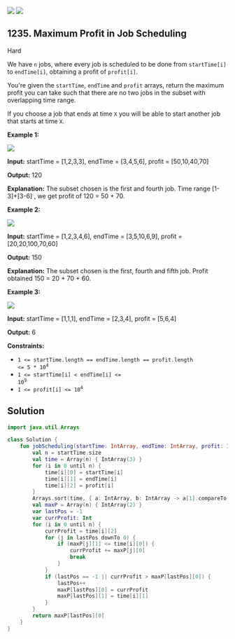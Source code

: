 [![](https://img.shields.io/github/stars/javadev/LeetCode-in-Kotlin?label=Stars&style=flat-square)](https://github.com/javadev/LeetCode-in-Kotlin)
[![](https://img.shields.io/github/forks/javadev/LeetCode-in-Kotlin?label=Fork%20me%20on%20GitHub%20&style=flat-square)](https://github.com/javadev/LeetCode-in-Kotlin/fork)

## 1235\. Maximum Profit in Job Scheduling

Hard

We have `n` jobs, where every job is scheduled to be done from `startTime[i]` to `endTime[i]`, obtaining a profit of `profit[i]`.

You're given the `startTime`, `endTime` and `profit` arrays, return the maximum profit you can take such that there are no two jobs in the subset with overlapping time range.

If you choose a job that ends at time `X` you will be able to start another job that starts at time `X`.

**Example 1:**

**![](https://assets.leetcode.com/uploads/2019/10/10/sample1_1584.png)**

**Input:** startTime = [1,2,3,3], endTime = [3,4,5,6], profit = [50,10,40,70]

**Output:** 120

**Explanation:** The subset chosen is the first and fourth job. Time range [1-3]+[3-6] , we get profit of 120 = 50 + 70.

**Example 2:**

**![](https://assets.leetcode.com/uploads/2019/10/10/sample22_1584.png)**

**Input:** startTime = [1,2,3,4,6], endTime = [3,5,10,6,9], profit = [20,20,100,70,60]

**Output:** 150

**Explanation:** The subset chosen is the first, fourth and fifth job. Profit obtained 150 = 20 + 70 + 60.

**Example 3:**

**![](https://assets.leetcode.com/uploads/2019/10/10/sample3_1584.png)**

**Input:** startTime = [1,1,1], endTime = [2,3,4], profit = [5,6,4]

**Output:** 6

**Constraints:**

*   <code>1 <= startTime.length == endTime.length == profit.length <= 5 * 10<sup>4</sup></code>
*   <code>1 <= startTime[i] < endTime[i] <= 10<sup>9</sup></code>
*   <code>1 <= profit[i] <= 10<sup>4</sup></code>

## Solution

```kotlin
import java.util.Arrays

class Solution {
    fun jobScheduling(startTime: IntArray, endTime: IntArray, profit: IntArray): Int {
        val n = startTime.size
        val time = Array(n) { IntArray(3) }
        for (i in 0 until n) {
            time[i][0] = startTime[i]
            time[i][1] = endTime[i]
            time[i][2] = profit[i]
        }
        Arrays.sort(time, { a: IntArray, b: IntArray -> a[1].compareTo(b[1]) })
        val maxP = Array(n) { IntArray(2) }
        var lastPos = -1
        var currProfit: Int
        for (i in 0 until n) {
            currProfit = time[i][2]
            for (j in lastPos downTo 0) {
                if (maxP[j][1] <= time[i][0]) {
                    currProfit += maxP[j][0]
                    break
                }
            }
            if (lastPos == -1 || currProfit > maxP[lastPos][0]) {
                lastPos++
                maxP[lastPos][0] = currProfit
                maxP[lastPos][1] = time[i][1]
            }
        }
        return maxP[lastPos][0]
    }
}
```